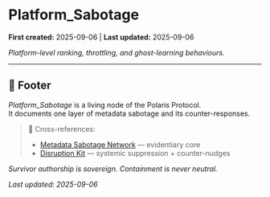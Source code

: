 # Platform_Sabotage

**First created:** 2025-09-06 | **Last updated:** 2025-09-06  

*Platform-level ranking, throttling, and ghost-learning behaviours.*

---

## 🏮 Footer  

*Platform_Sabotage* is a living node of the Polaris Protocol.  
It documents one layer of metadata sabotage and its counter-responses.  

> 📡 Cross-references:  
> - [Metadata Sabotage Network](../../) — evidentiary core  
> - [Disruption Kit](../../../Disruption_Kit/) — systemic suppression + counter-nudges  

*Survivor authorship is sovereign. Containment is never neutral.*  

_Last updated: 2025-09-06_
